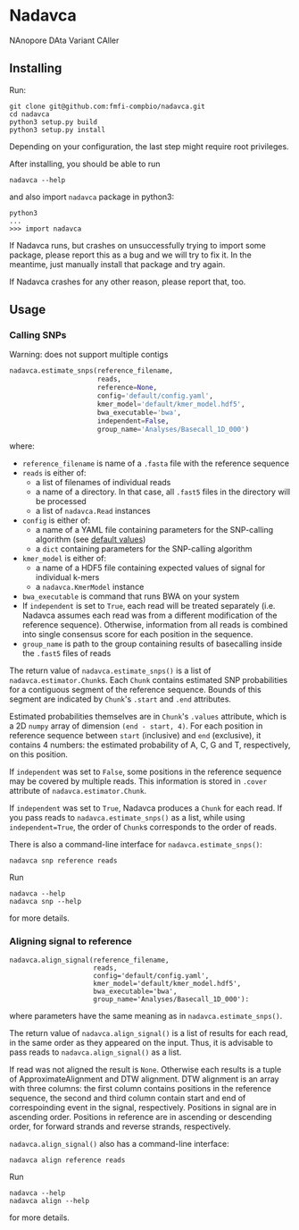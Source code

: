 # Nadavca
NAnopore DAta Variant CAller

## Installing

Run:

```
git clone git@github.com:fmfi-compbio/nadavca.git
cd nadavca
python3 setup.py build
python3 setup.py install
```

Depending on your configuration, the last step might require root privileges.

After installing, you should be able to run
```
nadavca --help
```

and also import `nadavca` package in python3:
```
python3
...
>>> import nadavca
```

If Nadavca runs, but crashes on unsuccessfully trying to import some package,
please report this as a bug and we will try to fix it. In the meantime, just
manually install that package and try again.

If Nadavca crashes for any other reason, please report that, too.

## Usage

### Calling SNPs

Warning: does not support multiple contigs

```python
nadavca.estimate_snps(reference_filename,
                      reads,
                      reference=None,
                      config='default/config.yaml',
                      kmer_model='default/kmer_model.hdf5',
                      bwa_executable='bwa',
                      independent=False,
                      group_name='Analyses/Basecall_1D_000')
```

where:

*  `reference_filename` is name of a `.fasta` file with the reference sequence
*  `reads` is either of:
   -  a list of filenames of individual reads
   -  a name of a directory. In that case, all `.fast5` files in the directory will
      be processed
   -  a list of `nadavca.Read` instances
*  `config` is either of:
   - a name of a YAML file containing parameters for the SNP-calling algorithm 
     (see [default values](default/config.yaml))
   - a `dict` containing parameters for the SNP-calling algorithm
*  `kmer_model` is either of:
   - a name of a HDF5 file containing expected values of signal for individual 
     k-mers
   - a `nadavca.KmerModel` instance
*  `bwa_executable` is command that runs BWA on your system
*  If `independent` is set to `True`, each read will be treated separately 
   (i.e. Nadavca assumes each read was from a different modification of 
   the reference sequence). Otherwise, information from all reads is combined
   into single consensus score for each position in the sequence.
*  `group_name` is path to the group containing results of basecalling inside
   the `.fast5` files of reads

The return value of `nadavca.estimate_snps()` is a list of 
`nadavca.estimator.Chunk`s. Each `Chunk` contains estimated SNP probabilities
for a contiguous segment of the reference sequence. Bounds of this segment are
indicated by `Chunk`'s `.start` and `.end` attributes.

Estimated probabilities themselves are in `Chunk`'s `.values` attribute,
which is a 2D `numpy` array of dimension `(end - start, 4)`. For each position
in reference sequence between `start` (inclusive) and `end` (exclusive),
it contains 4 numbers: the estimated probability of A, C, G and T, respectively,
on this position.
   
If `independent` was set to `False`, some positions in the reference sequence may
be covered by multiple reads. This information is stored in `.cover` attribute
of `nadavca.estimator.Chunk`.

If `independent` was set to `True`, Nadavca produces a `Chunk` for each read.
If you pass reads to `nadavca.estimate_snps()` as a list, while using `independent=True`,
the order of `Chunk`s corresponds to the order of reads.

There is also a command-line interface for `nadavca.estimate_snps()`:

```
nadavca snp reference reads
```

Run

```
nadavca --help
nadavca snp --help
```

for more details.

### Aligning signal to reference

```
nadavca.align_signal(reference_filename,
                     reads,
                     config='default/config.yaml',
                     kmer_model='default/kmer_model.hdf5',
                     bwa_executable='bwa',
                     group_name='Analyses/Basecall_1D_000'):
```

where parameters have the same meaning as in `nadavca.estimate_snps()`.

The return value of `nadavca.align_signal()` is a list of results for each read,
in the same order as they appeared on the input. Thus, it is advisable to pass reads to `nadavca.align_signal()` as a list. 

If read was not aligned the result is `None`.
Otherwise each results is a tuple of ApproximateAlignment and DTW alignment. 
DTW alignment is an array with three columns: 
the first column contains positions in the reference sequence,
the second and third column contain start and end of correspoinding event in the signal, respectively.
Positions in signal are in ascending order.
Positions in reference are in ascending or descending
order, for forward strands and reverse strands, respectively.

`nadavca.align_signal()` also has a command-line interface:

```
nadavca align reference reads
```

Run

```
nadavca --help
nadavca align --help
```

for more details.
